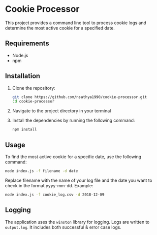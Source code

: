 # Cookie Processor

This project provides a command line tool to process cookie logs and determine the most active cookie for a specified date.

## Requirements

- Node.js
- npm

## Installation

1. Clone the repository:
    ```sh
    git clone https://github.com/nsathya1990/cookie-processor.git
    cd cookie-processor
    ```

2. Navigate to the project directory in your terminal
3. Install the dependencies by running the following command:
    ```sh
    npm install
    ```

## Usage

To find the most active cookie for a specific date, use the following command:

```sh
node index.js -f filename -d date
```

Replace filename with the name of your log file and the date you want to check in the format yyyy-mm-dd.
Example:

```sh
node index.js -f cookie_log.csv -d 2018-12-09
```

## Logging

The application uses the `winston` library for logging. Logs are written to `output.log`. It includes both successful & error case logs.
